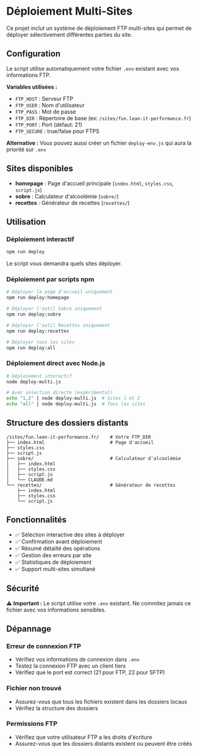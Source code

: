 # Déploiement Multi-Sites

Ce projet inclut un système de déploiement FTP multi-sites qui permet de déployer sélectivement différentes parties du site.

## Configuration

Le script utilise automatiquement votre fichier `.env` existant avec vos informations FTP.

**Variables utilisées :**
- `FTP_HOST` : Serveur FTP
- `FTP_USER` : Nom d'utilisateur  
- `FTP_PASS` : Mot de passe
- `FTP_DIR` : Répertoire de base (ex: `/sites/fun.lean-it-performance.fr`)
- `FTP_PORT` : Port (défaut: 21)
- `FTP_SECURE` : true/false pour FTPS

**Alternative :** Vous pouvez aussi créer un fichier `deploy-env.js` qui aura la priorité sur `.env`

## Sites disponibles

- **homepage** : Page d'accueil principale (`index.html`, `styles.css`, `script.js`)
- **sobre** : Calculateur d'alcoolémie (`sobre/`)
- **recettes** : Générateur de recettes (`recettes/`)

## Utilisation

### Déploiement interactif
```bash
npm run deploy
```
Le script vous demandra quels sites déployer.

### Déploiement par scripts npm
```bash
# Déployer la page d'accueil uniquement
npm run deploy:homepage

# Déployer l'outil Sobre uniquement  
npm run deploy:sobre

# Déployer l'outil Recettes uniquement
npm run deploy:recettes

# Déployer tous les sites
npm run deploy:all
```

### Déploiement direct avec Node.js
```bash
# Déploiement interactif
node deploy-multi.js

# Avec sélection directe (expérimental)
echo "1,2" | node deploy-multi.js  # Sites 1 et 2
echo "all" | node deploy-multi.js  # Tous les sites
```

## Structure des dossiers distants

```
/sites/fun.lean-it-performance.fr/    # Votre FTP_DIR
├── index.html                        # Page d'accueil
├── styles.css
├── script.js
├── sobre/                            # Calculateur d'alcoolémie
│   ├── index.html
│   ├── styles.css
│   ├── script.js
│   └── CLAUDE.md
└── recettes/                         # Générateur de recettes
    ├── index.html
    ├── styles.css
    └── script.js
```

## Fonctionnalités

- ✅ Sélection interactive des sites à déployer
- ✅ Confirmation avant déploiement
- ✅ Résumé détaillé des opérations
- ✅ Gestion des erreurs par site
- ✅ Statistiques de déploiement
- ✅ Support multi-sites simultané

## Sécurité

⚠️ **Important :** Le script utilise votre `.env` existant. Ne commitez jamais ce fichier avec vos informations sensibles.

## Dépannage

### Erreur de connexion FTP
- Vérifiez vos informations de connexion dans `.env`
- Testez la connexion FTP avec un client tiers
- Vérifiez que le port est correct (21 pour FTP, 22 pour SFTP)

### Fichier non trouvé
- Assurez-vous que tous les fichiers existent dans les dossiers locaux
- Vérifiez la structure des dossiers

### Permissions FTP
- Vérifiez que votre utilisateur FTP a les droits d'écriture
- Assurez-vous que les dossiers distants existent ou peuvent être créés